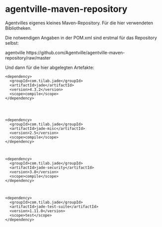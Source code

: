 agentville-maven-repository
===========================

Agentvilles eigenes kleines Maven-Repository. Für die hier verwendeten Bibliotheken.

Die notwendigen Angaben in der POM.xml sind erstmal für das Repository selbst:

  <repositories>
    <repository>
        <id>agentville</id>
        <url>https://github.com/Agentville/agentville-maven-repository/raw/master</url>
    </repository>
  </repositories>

Und dann für die hier abgelegten Artefakte:

    <dependency> 
      <groupId>com.tilab.jade</groupId>
      <artifactId>jade</artifactId>
      <version>4.3.2</version> 
      <scope>compile</scope>
    </dependency>




    <dependency> 
      <groupId>com.tilab.jade</groupId>
      <artifactId>jade-misc</artifactId>
      <version>2.5</version> 
      <scope>compile</scope>
    </dependency>    



    <dependency> 
      <groupId>com.tilab.jade</groupId>
      <artifactId>jade-security</artifactId>
      <version>3.8</version> 
      <scope>compile</scope>
    </dependency>



    <dependency> 
      <groupId>com.tilab.jade</groupId>
      <artifactId>jade-test-suite</artifactId>
      <version>1.11.0</version>
      <scope>test</scope>
    </dependency>    



